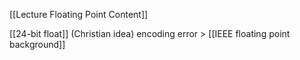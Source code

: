 [[Lecture Floating Point Content]]

[[24-bit float]] (Christian idea)
encoding error > [[IEEE floating point background]]